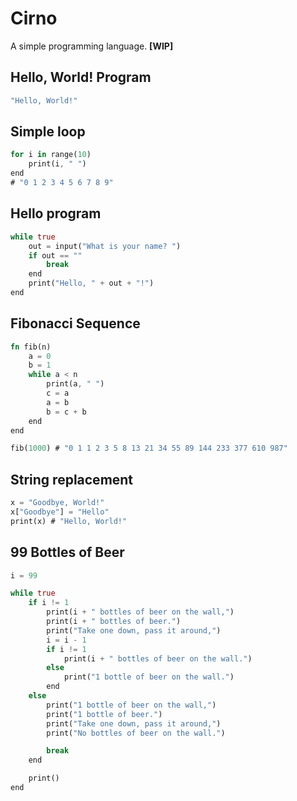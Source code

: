 # Cirno
A simple programming language. **[WIP]**

## Hello, World! Program
```rust
"Hello, World!"
```

## Simple loop
```rust
for i in range(10)
	print(i, " ")
end
# "0 1 2 3 4 5 6 7 8 9"
```

## Hello program
```rust
while true
	out = input("What is your name? ")
	if out == ""
		break
	end
	print("Hello, " + out + "!")
end
```

## Fibonacci Sequence
```rust
fn fib(n)
	a = 0
	b = 1
	while a < n
		print(a, " ")
		c = a
		a = b
		b = c + b
	end
end

fib(1000) # "0 1 1 2 3 5 8 13 21 34 55 89 144 233 377 610 987"
```

## String replacement
```rust
x = "Goodbye, World!"
x["Goodbye"] = "Hello"
print(x) # "Hello, World!"
```

## 99 Bottles of Beer
```rust
i = 99

while true
	if i != 1
		print(i + " bottles of beer on the wall,")
		print(i + " bottles of beer.")
		print("Take one down, pass it around,")
		i = i - 1
		if i != 1
			print(i + " bottles of beer on the wall.")
		else
			print("1 bottle of beer on the wall.")
		end
	else
		print("1 bottle of beer on the wall,")
		print("1 bottle of beer.")
		print("Take one down, pass it around,")
		print("No bottles of beer on the wall.")

		break
	end

	print()
end
```